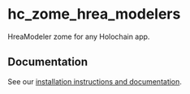 # hc_zome_hrea_modelers

HreaModeler zome for any Holochain app.

## Documentation

See our [installation instructions and documentation](https://holochain-open-dev.github.io/hrea-modeler).
